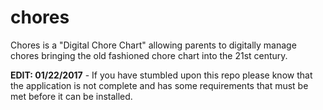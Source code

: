 # chores

Chores is a "Digital Chore Chart" allowing parents to digitally manage chores bringing the old fashioned chore chart into the 21st century. 

**EDIT: 01/22/2017** - If you have stumbled upon this repo please know that the application is not complete and has some requirements that must 
be met before it can be installed.